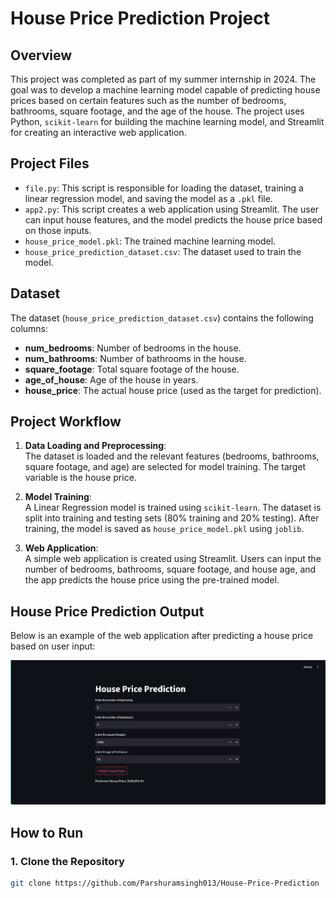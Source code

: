 # House Price Prediction Project

## Overview
This project was completed as part of my summer internship in 2024. The goal was to develop a machine learning model capable of predicting house prices based on certain features such as the number of bedrooms, bathrooms, square footage, and the age of the house. The project uses Python, `scikit-learn` for building the machine learning model, and Streamlit for creating an interactive web application.

## Project Files
- `file.py`: This script is responsible for loading the dataset, training a linear regression model, and saving the model as a `.pkl` file.
- `app2.py`: This script creates a web application using Streamlit. The user can input house features, and the model predicts the house price based on those inputs.
- `house_price_model.pkl`: The trained machine learning model.
- `house_price_prediction_dataset.csv`: The dataset used to train the model.

## Dataset
The dataset (`house_price_prediction_dataset.csv`) contains the following columns:
- **num_bedrooms**: Number of bedrooms in the house.
- **num_bathrooms**: Number of bathrooms in the house.
- **square_footage**: Total square footage of the house.
- **age_of_house**: Age of the house in years.
- **house_price**: The actual house price (used as the target for prediction).

## Project Workflow

1. **Data Loading and Preprocessing**:  
   The dataset is loaded and the relevant features (bedrooms, bathrooms, square footage, and age) are selected for model training. The target variable is the house price.

2. **Model Training**:  
   A Linear Regression model is trained using `scikit-learn`. The dataset is split into training and testing sets (80% training and 20% testing). After training, the model is saved as `house_price_model.pkl` using `joblib`.

3. **Web Application**:  
   A simple web application is created using Streamlit. Users can input the number of bedrooms, bathrooms, square footage, and house age, and the app predicts the house price using the pre-trained model.

## House Price Prediction Output

Below is an example of the web application after predicting a house price based on user input:

![House Price Prediction Output](Output.png)


## How to Run

### 1. Clone the Repository
```bash
git clone https://github.com/Parshuramsingh013/House-Price-Prediction
